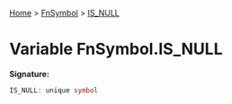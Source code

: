 [Home](../../../index.md) &gt; [FnSymbol](../../fnsymbol.md) &gt; [IS\_NULL](./is_null.md)

# Variable FnSymbol.IS\_NULL


<b>Signature:</b>

```typescript
IS_NULL: unique symbol
```
